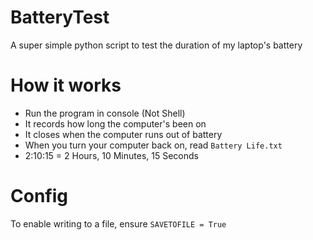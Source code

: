 # BatteryTest
A super simple python script to test the duration of my laptop's battery

# How it works
 - Run the program in console (Not Shell)
 - It records how long the computer's been on
 - It closes when the computer runs out of battery
 - When you turn your computer back on, read `Battery Life.txt`
 - 2:10:15 = 2 Hours, 10 Minutes, 15 Seconds

# Config
To enable writing to a file, ensure `SAVETOFILE = True`
